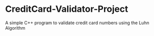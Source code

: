 # CreditCard-Validator-Project
A simple C++ program to validate credit card numbers using the Luhn Algorithm
